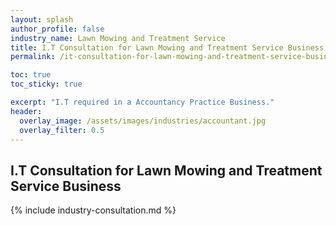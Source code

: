 ```yaml
---
layout: splash 
author_profile: false 
industry_name: Lawn Mowing and Treatment Service
title: I.T Consultation for Lawn Mowing and Treatment Service Business
permalink: /it-consultation-for-lawn-mowing-and-treatment-service-business

toc: true
toc_sticky: true

excerpt: "I.T required in a Accountancy Practice Business."
header:
  overlay_image: /assets/images/industries/accountant.jpg
  overlay_filter: 0.5 
---
```


## I.T Consultation for Lawn Mowing and Treatment Service Business

{% include industry-consultation.md %}
